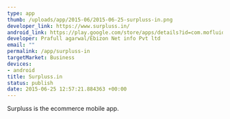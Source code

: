 ```yaml
--- 
type: app
thumb: /uploads/app/2015-06/2015-06-25-surpluss-in.png
developer_link: https://www.surpluss.in/
android_link: https://play.google.com/store/apps/details?id=com.mofluid.surpluss
developer: Prafull agarwal/Ebizon Net info Pvt ltd
email: ""
permalink: /app/surpluss-in
targetMarket: Business
devices: 
- android
title: Surpluss.in
status: publish
date: 2015-06-25 12:57:21.884363 +00:00
---
```


Surpluss is the ecommerce mobile app.
